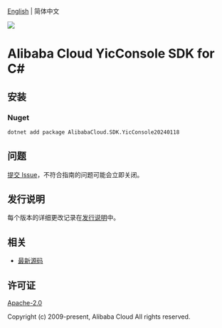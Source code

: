 [English](README.md) | 简体中文

![](https://aliyunsdk-pages.alicdn.com/icons/AlibabaCloud.svg)

# Alibaba Cloud YicConsole SDK for C#

## 安装

### Nuget

```bash
dotnet add package AlibabaCloud.SDK.YicConsole20240118
```

## 问题

[提交 Issue](https://github.com/aliyun/alibabacloud-csharp-sdk/issues/new)，不符合指南的问题可能会立即关闭。

## 发行说明

每个版本的详细更改记录在[发行说明](./ChangeLog.md)中。

## 相关

* [最新源码](https://github.com/aliyun/alibabacloud-csharp-sdk/)

## 许可证

[Apache-2.0](http://www.apache.org/licenses/LICENSE-2.0)

Copyright (c) 2009-present, Alibaba Cloud All rights reserved.
